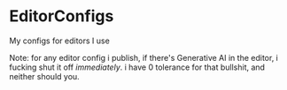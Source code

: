 # EditorConfigs
My configs for editors I use

Note: for any editor config i publish, if there's Generative AI in the editor, i fucking shut it off *immediately*. i have 0 tolerance for that bullshit, and neither should you.
